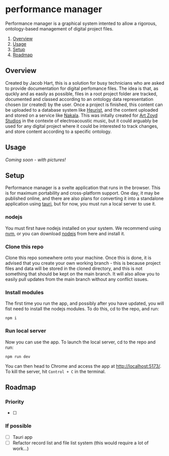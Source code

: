 # performance manager

Performance manager is a graphical system intented to allow a rigorous, ontology-based management of digital project files.

1. [Overview](#overview)
2. [Usage](#usage)
3. [Setup](#setup)
4. [Roadmap](#roadmap)

## Overview

Created by Jacob Hart, this is a solution for busy technicians who are asked to provide documentation for digital perfomance files. The idea is that, as quckly and as easily as possible, files in a root project folder are tracked, documented and classed according to an ontology data representation chosen (or created) by the user. Once a project is finished, this content can be uploaded to a database system like [Heurist](https://heuristnetwork.org/), and the content uploaded and stored on a service like [Nakala](https://www.nakala.fr/). This was initally created for [Art Zoyd Studios](https://artzoydstudios.com/) in the contexte of electroacoustic music, but it could arguably be used for any digital project where it could be interested to track changes, and store content according to a specific ontology.

## Usage

_Coming soon - with pictures!_

## Setup

Performance manager is a svelte application that runs in the browser. This is for maximum portability and cross-platform support. One day, it may be published online, and there are also plans for converting it into a standalone application using [tauri](https://tauri.app/), but for now, you must run a local server to use it.

### nodejs

You must first have nodejs installed on your system. We recommend using [nvm](https://github.com/nvm-sh/nvm), or you can download [nodejs](https://nodejs.org/en) from here and install it.

### Clone this repo

Clone this repo somewhere onto your machine. Once this is done, it is advised that you create your own working branch - this is because project files and data will be stored in the cloned directory, and this is not something that should be kept on the main branch. It will also allow you to easily pull updates from the main branch without any conflict issues.

### Install modules

The first time you run the app, and possibly after you have updated, you will fist need to install the nodejs modules. To do this, cd to the repo, and run:

```shell
npm i
```

### Run local server

Now you can use the app. To launch the local server, cd to the repo and run:

```shell
npm run dev
```

You can then head to Chrome and access the app at [http://localhost:5173/](http://localhost:5173/). To kill the server, hit `Control + C` in the terminal.

## Roadmap

### Priority

- [ ]

### If possible

- [ ] Tauri app
- [ ] Refactor record list and file list system (this would require a lot of work...)